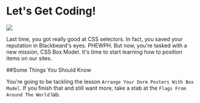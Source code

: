 # Let's Get Coding!

<img src="http://25.media.tumblr.com/7716ef547264521e476a067b1c8d2717/tumblr_mwjlmfJ1vx1rkiuhro1_500.gif">

Last time, you got really good at CSS selectors. In fact, you saved your reputation in Blackbeard's eyes. PHEWPH. But now, you're tasked with a new mission, CSS Box Model. It's time to start learning how to position items on our sites.

##Some Things You Should Know

You're going to be tackling the lesson `Arrange Your Dorm Posters With Box Model`. If you finish that and still want more, take a stab at the `Flags From Around The World` lab.

